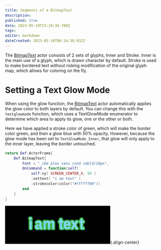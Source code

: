 ```yaml
---
title: Segments of a BitmapText
description: 
published: true
date: 2023-05-19T23:19:34.789Z
tags: 
editor: markdown
dateCreated: 2023-05-16T06:14:30.932Z
---
```


The [BitmapText](/en/dev/actors/actortypes/bitmaptext/_index) actor consists of 2 sets of glyphs, Inner and Stroke. Inner is the main use of a glyph, which is drawn character by default. Stroke is used to make bordered text without risking modification of the original glyph map, which allows for coloring on the fly.

# Setting a Text Glow Mode

When using the glow function, the [BitmapText](/en/dev/actors/actortypes/bitmaptext/_index) actor automatically applies the glow color to both layers by default. You can change this with the `textglowmode` function, which uses a TextGlowMode enumerator to determine which area to apply its glow, one or the other or both.

Here we have applied a stroke color of green, which will make the border color green, and then a glow blue with 50% opacity. However, because the glow mode has been set to `TextGlowMode_Inner`, that glow will only apply to the inner layer, leaving the border untouched.


```lua
return Def.ActorFrame{
	Def.BitmapText{
		Font = "_ibm plex sans cond smbld/20px",
		OnCommand = function(self)
			self:xy( SCREEN_CENTER_X, 50 )
			:settext( "i am text" )
			:strokecolor(color("#ffffff00"))
		end
	}
}
```

![glowmodeexample.png](/resources/actors/bitmaptext/glowmodeexample.png){.align-center}